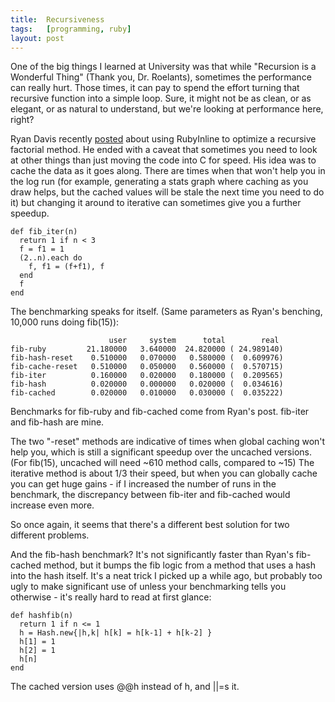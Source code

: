 ```yaml
---
title:  Recursiveness
tags:   [programming, ruby]
layout: post
---
```

One of the big things I learned at University was that while "Recursion is a Wonderful Thing" (Thank you, Dr. Roelants), sometimes the performance can really hurt. Those times, it can pay to spend the effort turning that recursive function into a simple loop. Sure, it might not be as clean, or as elegant, or as natural to understand, but we're looking at performance here, right?

Ryan Davis recently [posted][] about using RubyInline to optimize a recursive factorial method. He ended with a caveat that sometimes you need to look at other things than just moving the code into C for speed. His idea was to cache the data as it goes along. There are times when that won't help you in the log run (for example, generating a stats graph where caching as you draw helps, but the cached values will be stale the next time you need to do it) but changing it around to iterative can sometimes give you a further speedup.

    def fib_iter(n)
      return 1 if n < 3  
      f = f1 = 1
      (2..n).each do
        f, f1 = (f+f1), f
      end
      f
    end

The benchmarking speaks for itself. (Same parameters as Ryan's benching, 10,000 runs doing fib(15)):

                          user     system      total        real
    fib-ruby         21.180000   3.640000  24.820000 ( 24.989140)
    fib-hash-reset    0.510000   0.070000   0.580000 (  0.609976)
    fib-cache-reset   0.510000   0.050000   0.560000 (  0.570715)
    fib-iter          0.160000   0.020000   0.180000 (  0.209565)
    fib-hash          0.020000   0.000000   0.020000 (  0.034616)
    fib-cached        0.020000   0.010000   0.030000 (  0.035222)

Benchmarks for fib-ruby and fib-cached come from Ryan's post. fib-iter and fib-hash are mine.

The two "-reset" methods are indicative of times when global caching won't help you, which is still a significant speedup over the uncached versions. (For fib(15), uncached will need ~610 method calls, compared to ~15) The iterative method is about 1/3 their speed, but when you can globally cache you can get huge gains - if I increased the number of runs in the benchmark, the discrepancy between fib-iter and fib-cached would increase even more.

So once again, it seems that there's a different best solution for two different problems.

And the fib-hash benchmark? It's not significantly faster than Ryan's fib-cached method, but it bumps the fib logic from a method that uses a hash into the hash itself. It's a neat trick I picked up a while ago, but probably too ugly to make significant use of unless your benchmarking tells you otherwise - it's really hard to read at first glance:

    def hashfib(n)
      return 1 if n <= 1
      h = Hash.new{|h,k| h[k] = h[k-1] + h[k-2] }
      h[1] = 1
      h[2] = 1
      h[n]
    end

The cached version uses @@h instead of h, and ||=s it.

[posted]: http://blog.zenspider.com/archives/2006/09/recursive_functions_in_rubyinline.html

